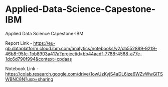 # Applied-Data-Science-Capestone-IBM
Applied Data Science Capestone-IBM

Report Link - https://eu-gb.dataplatform.cloud.ibm.com/analytics/notebooks/v2/cb552889-9219-46b8-95fc-1bb8903a417a?projectid=bb44aadf-7788-4568-a77c-1dc6d790f994&context=cpdaas

Notebook Link - https://colab.research.google.com/drive/1owUzKyjS4aDL6ize6WZvWwGlTSWBNC8N?usp=sharing
